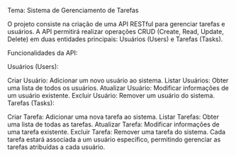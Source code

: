 Tema: Sistema de Gerenciamento de Tarefas

O projeto consiste na criação de uma API RESTful para gerenciar tarefas e usuários. A API permitirá realizar operações CRUD (Create, Read, Update, Delete) em duas entidades principais: Usuários (Users) e Tarefas (Tasks).

Funcionalidades da API:

Usuários (Users):

Criar Usuário: Adicionar um novo usuário ao sistema.
Listar Usuários: Obter uma lista de todos os usuários.
Atualizar Usuário: Modificar informações de um usuário existente.
Excluir Usuário: Remover um usuário do sistema.
Tarefas (Tasks):

Criar Tarefa: Adicionar uma nova tarefa ao sistema.
Listar Tarefas: Obter uma lista de todas as tarefas.
Atualizar Tarefa: Modificar informações de uma tarefa existente.
Excluir Tarefa: Remover uma tarefa do sistema.
Cada tarefa estará associada a um usuário específico, permitindo gerenciar as tarefas atribuídas a cada usuário.
